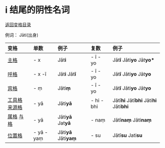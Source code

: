 # i 结尾的阴性名词

[返回变格目录](declension.md)

例词： Jāti\(出身\)

| 变格 | 单数 | 例子 | 复数 | 例子 |
| :--- | :--- | :--- | :--- | :--- |
| [主格](nom.md) | - x | Jāt**i** | - ī - yo | Jāt**ī** Jāti**yo** Jāt**yo\*** |
| [呼格](voc.md) | - x -ī | Jāt**i** Jāt**ī** | - ī - yo | Jāt**ī** Jāti**yo** Jāt**yo** |
| [宾格](acc.md) | - ṃ | Jāti**ṃ** | - ī - yo | Jāt**ī** Jāti**yo** Jāt**yo** |
| [工具格](instr.md) [来源格]() | - yā | Jāti**yā** | - hi - bhi | Jātī**hi** Jātī**bhi** Jāti**hi** Jāti**bhi** |
| [属格]() [与格]() | - yā | Jāti**yā** Jat**yā** | - naṃ | Jātī**naṃ** Jāti**naṃ** |
| [位置格]() | - yā - yaṃ | Jāti**yā**  Jāti**yaṃ** | - su | Jātī**su** Jati**su** |

